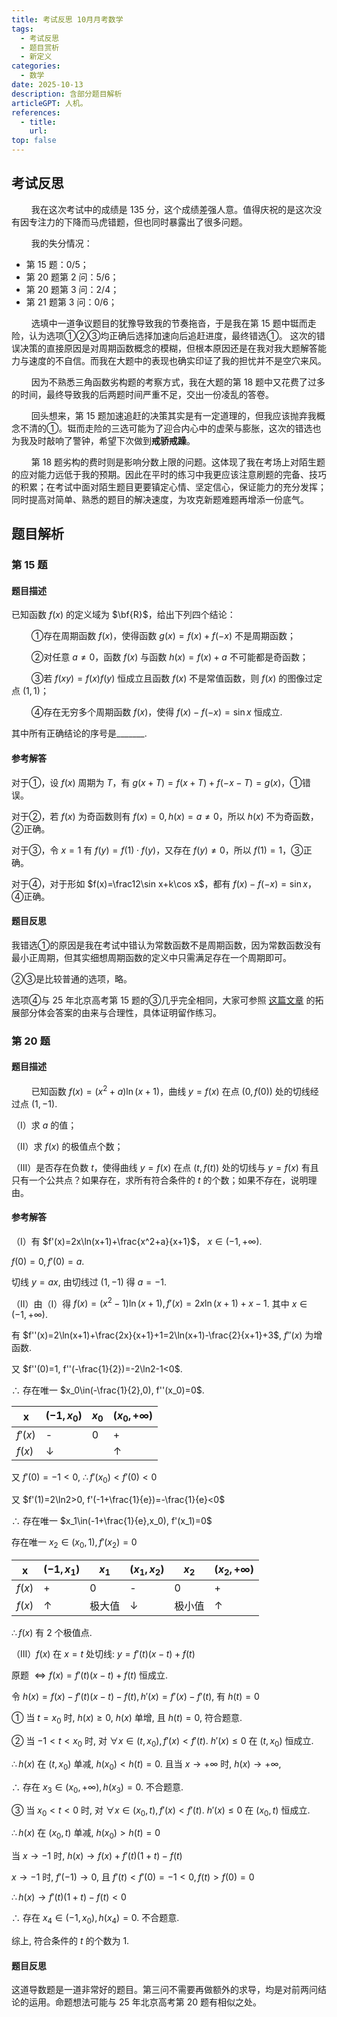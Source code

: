 ```yaml
---
title: 考试反思 10月月考数学
tags: 
  - 考试反思
  - 题目赏析
  - 新定义
categories: 
  - 数学
date: 2025-10-13    
description: 含部分题目解析
articleGPT: 人机。
references: 
  - title: 
    url: 
top: false
---
```


## 考试反思

$\qquad$我在这次考试中的成绩是 $135$ 分，这个成绩差强人意。值得庆祝的是这次没有因专注力的下降而马虎错题，但也同时暴露出了很多问题。

$\qquad$我的失分情况：
  - 第 $15$ 题：$0/5$；
  - 第 $20$ 题第 $2$ 问：$5/6$；
  - 第 $20$ 题第 $3$ 问：$2/4$；
  - 第 $21$ 题第 $3$ 问：$0/6$；

$\qquad$选填中一道争议题目的犹豫导致我的节奏拖沓，于是我在第 $15$ 题中铤而走险，认为选项①②③均正确后选择加速向后追赶进度，最终错选①。
这次的错误决策的直接原因是对周期函数概念的模糊，但根本原因还是在我对我大题解答能力与速度的不自信。而我在大题中的表现也确实印证了我的担忧并不是空穴来风。

$\qquad$因为不熟悉三角函数劣构题的考察方式，我在大题的第 $18$ 题中又花费了过多的时间，最终导致我的后两题时间严重不足，交出一份凌乱的答卷。

$\qquad$回头想来，第 $15$ 题加速追赶的决策其实是有一定道理的，但我应该抛弃我概念不清的①。铤而走险的三选可能为了迎合内心中的虚荣与膨胀，这次的错选也为我及时敲响了警钟，希望下次做到**戒骄戒躁**。

$\qquad$第 $18$ 题劣构的费时则是影响分数上限的问题。这体现了我在考场上对陌生题的应对能力远低于我的预期。因此在平时的练习中我更应该注意刷题的完备、技巧的积累；在考试中面对陌生题目更要镇定心情、坚定信心，保证能力的充分发挥；同时提高对简单、熟悉的题目的解决速度，为攻克新题难题再增添一份底气。

## 题目解析

### 第 $15$ 题

#### 题目描述

已知函数 $f(x)$ 的定义域为 $\bf{R}$，给出下列四个结论：

$\qquad$①存在周期函数 $f(x)$，使得函数 $g(x)=f(x)+f(-x)$ 不是周期函数；

$\qquad$②对任意 $a\ne0$，函数 $f(x)$ 与函数 $h(x)=f(x)+a$ 不可能都是奇函数；

$\qquad$③若 $f(xy)=f(x)f(y)$ 恒成立且函数 $f(x)$ 不是常值函数，则 $f(x)$ 的图像过定点 $(1,1)$；

$\qquad$④存在无穷多个周期函数 $f(x)$，使得 $f(x)-f(-x)=\sin x$ 恒成立.

其中所有正确结论的序号是_______.

#### 参考解答

对于①，设 $f(x)$ 周期为 $T$，有 $g(x+T)=f(x+T)+f(-x-T)=g(x)$，①错误。

对于②，若 $f(x)$ 为奇函数则有 $f(x)=0,h(x)=a\ne0$，所以 $h(x)$ 不为奇函数，②正确。

对于③，令 $x=1$ 有 $f(y)=f(1)\cdot f(y)$，又存在 $f(y)\ne 0$，所以 $f(1)=1$，③正确。

对于④，对于形如 $f(x)=\frac12\sin x+k\cos x$，都有 $f(x)-f(-x)=\sin x$，④正确。

#### 题目反思

我错选①的原因是我在考试中错认为常数函数不是周期函数，因为常数函数没有最小正周期，但其实细想周期函数的定义中只需满足存在一个周期即可。

②③是比较普通的选项，略。

选项④与 25 年北京高考第 $15$ 题的③几乎完全相同，大家可参照 [这篇文章](https://blog.xernhe.com/posts/25092901) 的拓展部分体会答案的由来与合理性，具体证明留作练习。

### 第 $20$ 题

#### 题目描述

$\qquad$已知函数 $f(x)=(x^2+a)\ln(x+1)$，曲线 $y=f(x)$ 在点 $(0,f(0))$ 处的切线经过点 $(1,-1)$.

（Ⅰ）求 $a$ 的值；

（Ⅱ）求 $f(x)$ 的极值点个数；

（Ⅲ）是否存在负数 $t$，使得曲线 $y=f(x)$ 在点 $(t,f(t))$ 处的切线与 $y=f(x)$ 有且只有一个公共点？如果存在，求所有符合条件的 $t$ 的个数；如果不存在，说明理由。

#### 参考解答

（Ⅰ）有 $f'(x)=2x\ln(x+1)+\frac{x^2+a}{x+1}$， $x\in(-1,+\infty)$.

$f(0)=0, f'(0)=a$.

切线 $y=ax$, 由切线过 $(1,-1)$ 得 $a=-1$.

（Ⅱ）由（Ⅰ）得 $f(x)=(x^2-1)\ln(x+1), f'(x)=2x\ln(x+1)+x-1$. 其中 $x\in(-1,+\infty)$.

有 $f''(x)=2\ln(x+1)+\frac{2x}{x+1}+1=2\ln(x+1)-\frac{2}{x+1}+3$, $f''(x)$ 为增函数.

又 $f''(0)=1, f''(-\frac{1}{2})=-2\ln2-1<0$.

$\therefore$ 存在唯一 $x_0\in(-\frac{1}{2},0), f''(x_0)=0$.

| x | $(-1,x_0)$ | $x_0$ | $(x_0,+\infty)$ |
|---|------------|-------|------------------|
| $f'(x)$ | - | 0 | + |
| $f(x)$ | $\downarrow$ |  | $\uparrow$ |

又 $f'(0)=-1<0$, $\therefore f'(x_0)<f'(0)<0$ 

又 $f'(1)=2\ln2>0, f'(-1+\frac{1}{e})=-\frac{1}{e}<0$

$\therefore$ 存在唯一 $x_1\in(-1+\frac{1}{e},x_0), f'(x_1)=0$

存在唯一 $x_2\in(x_0,1), f'(x_2)=0$

| x | $(-1,x_1)$ | $x_1$ | $(x_1,x_2)$ | $x_2$ | $(x_2,+\infty)$ |
|---|------------|-------|--------------|-------|------------------|
| $f(x)$ | + | 0 | - | 0 | + |
| $f(x)$ | $\uparrow$ | 极大值 | $\downarrow$ | 极小值 | $\uparrow$ |

$\therefore f(x)$ 有 $2$ 个极值点.

（Ⅲ）$f(x)$ 在 $x=t$ 处切线: $y=f'(t)(x-t)+f(t)$

原题 $\Longleftrightarrow f(x)=f'(t)(x-t)+f(t)$ 恒成立.

令 $h(x)=f(x)-f'(t)(x-t)-f(t), h'(x)=f'(x)-f'(t)$, 有 $h(t)=0$

① 当 $t=x_0$ 时, $h(x)\geqslant 0$, $h(x)$ 单增, 且 $h(t)=0$, 符合题意.

② 当 $-1<t<x_0$ 时, 对 $\forall x\in(t,x_0), f'(x)<f'(t)$. $h'(x)\leqslant 0$ 在 $(t,x_0)$ 恒成立.

$\therefore h(x)$ 在 $(t,x_0)$ 单减, $h(x_0)<h(t)=0$. 且当 $x\to+\infty$ 时, $h(x)\to+\infty$,

$\therefore$ 存在 $x_3\in(x_0,+\infty), h(x_3)=0$. 不合题意.

③ 当 $x_0<t<0$ 时, 对 $\forall x\in(x_0,t), f'(x)<f'(t)$. $h'(x)\leqslant 0$ 在 $(x_0,t)$ 恒成立.

$\therefore h(x)$ 在 $(x_0,t)$ 单减, $h(x_0)>h(t)=0$

当 $x\to-1$ 时, $h(x)\to f(x)+f'(t)(1+t)-f(t)$

$x\to-1$ 时, $f'(-1)\to0$, 且 $f'(t)<f'(0)=-1<0, f(t)>f(0)=0$

$\therefore h(x)\to f'(t)(1+t)-f(t)<0$

$\therefore$ 存在 $x_4\in(-1,x_0), h(x_4)=0$. 不合题意.

综上, 符合条件的 $t$ 的个数为 1.

#### 题目反思

这道导数题是一道非常好的题目。第三问不需要再做额外的求导，均是对前两问结论的运用。命题想法可能与 25 年北京高考第 $20$ 题有相似之处。

